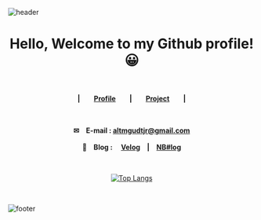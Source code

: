 ![header](https://capsule-render.vercel.app/api?type=Slice&color=7BD1D2&height=260&section=header&text=%20%20NB%23log%20%20&fontSize=48&animation=twinkling&fontColor=333333&fontAlign=82&rotate=15&fontAlignY=40)

<div align=center>
  
  # Hello, Welcome to my Github profile! 😀
  
  <br/>
  
  **|　　[Profile](https://altmshfkgudtjr.github.io/profile)　　|　　[Project](https://altmshfkgudtjr.github.io/project)　　|**
  
  <br/>
  
  **✉　E-mail : altmgudtjr@gmail.com**
  
  **📝　Blog :　 [Velog](https://velog.io/@altmshfkgudtjr)　|　[NB#log](https://blog.naver.com/PostList.nhn?blogId=altmshfkgudtjr)**　
  
  <br/>
  
  [![Top Langs](https://github-readme-stats.vercel.app/api/top-langs/?username=altmshfkgudtjr&layout=compact&langs_count=7&hide=css)](https://github.com/anuraghazra/github-readme-stats)

  <br/>

</div>


![footer](https://capsule-render.vercel.app/api?type=slice&color=7BD1D2&section=footer&height=220&fontSize=28)
